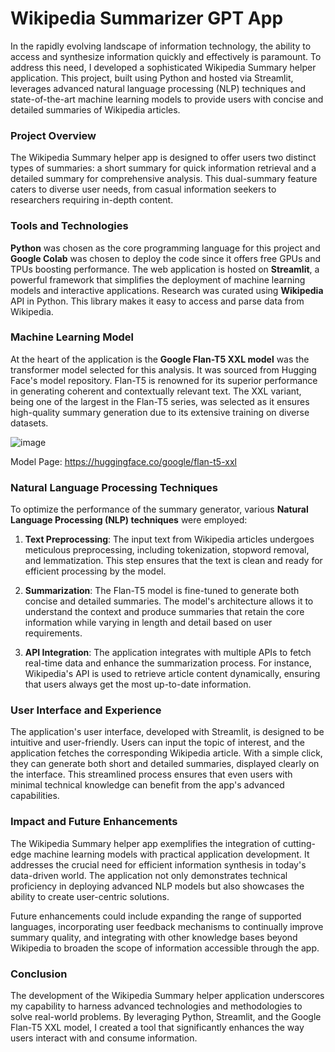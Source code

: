# Wikipedia Summarizer GPT App

In the rapidly evolving landscape of information technology, the ability to access and synthesize information quickly and effectively is paramount. To address this need, I developed a sophisticated Wikipedia Summary helper application. This project, built using Python and hosted via Streamlit, leverages advanced natural language processing (NLP) techniques and state-of-the-art machine learning models to provide users with concise and detailed summaries of Wikipedia articles.

### Project Overview

The Wikipedia Summary helper app is designed to offer users two distinct types of summaries: a short summary for quick information retrieval and a detailed summary for comprehensive analysis. This dual-summary feature caters to diverse user needs, from casual information seekers to researchers requiring in-depth content.

### Tools and Technologies

**Python** was chosen as the core programming language for this project and **Google Colab** was chosen to deploy the code since it offers free GPUs and TPUs boosting performance. The web application is hosted on **Streamlit**, a powerful framework that simplifies the deployment of machine learning models and interactive applications. Research was curated using **Wikipedia** API in Python. This library makes it easy to access and parse data from Wikipedia.

### Machine Learning Model

At the heart of the application is the **Google Flan-T5 XXL model** was the transformer model selected for this analysis. It was sourced from Hugging Face's model repository. Flan-T5 is renowned for its superior performance in generating coherent and contextually relevant text. The XXL variant, being one of the largest in the Flan-T5 series, was selected as it ensures high-quality summary generation due to its extensive training on diverse datasets.

![image](https://github.com/GanVib18/Wikipedia-Summarizer-GPT/assets/89754504/2325c6dc-d3f2-4e65-aeb2-f60902b55998)

Model Page: https://huggingface.co/google/flan-t5-xxl

### Natural Language Processing Techniques

To optimize the performance of the summary generator, various **Natural Language Processing (NLP) techniques** were employed:

1. **Text Preprocessing**: The input text from Wikipedia articles undergoes meticulous preprocessing, including tokenization, stopword removal, and lemmatization. This step ensures that the text is clean and ready for efficient processing by the model.

2. **Summarization**: The Flan-T5 model is fine-tuned to generate both concise and detailed summaries. The model's architecture allows it to understand the context and produce summaries that retain the core information while varying in length and detail based on user requirements.

3. **API Integration**: The application integrates with multiple APIs to fetch real-time data and enhance the summarization process. For instance, Wikipedia's API is used to retrieve article content dynamically, ensuring that users always get the most up-to-date information.

### User Interface and Experience

The application's user interface, developed with Streamlit, is designed to be intuitive and user-friendly. Users can input the topic of interest, and the application fetches the corresponding Wikipedia article. With a simple click, they can generate both short and detailed summaries, displayed clearly on the interface. This streamlined process ensures that even users with minimal technical knowledge can benefit from the app's advanced capabilities.

### Impact and Future Enhancements

The Wikipedia Summary helper app exemplifies the integration of cutting-edge machine learning models with practical application development. It addresses the crucial need for efficient information synthesis in today's data-driven world. The application not only demonstrates technical proficiency in deploying advanced NLP models but also showcases the ability to create user-centric solutions.

Future enhancements could include expanding the range of supported languages, incorporating user feedback mechanisms to continually improve summary quality, and integrating with other knowledge bases beyond Wikipedia to broaden the scope of information accessible through the app.

### Conclusion

The development of the Wikipedia Summary helper application underscores my capability to harness advanced technologies and methodologies to solve real-world problems. By leveraging Python, Streamlit, and the Google Flan-T5 XXL model, I created a tool that significantly enhances the way users interact with and consume information.
